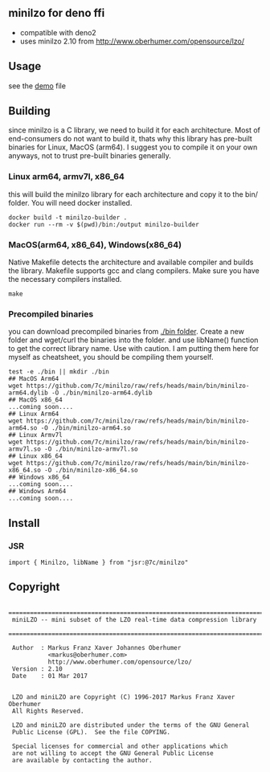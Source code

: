## minilzo for deno ffi
- compatible with deno2
- uses minilzo 2.10 from http://www.oberhumer.com/opensource/lzo/

## Usage
see the [demo](./demo.ts) file

## Building
since minilzo is a C library, we need to build it for each architecture. Most of end-consumers do not want to build it, thats why this library has pre-built binaries for Linux, MacOS (arm64). I suggest you to compile it on your own anyways, not to trust pre-built binaries generally.

### Linux arm64, armv7l, x86_64
this will build the minilzo library for each architecture and copy it to the bin/ folder. You will need docker installed.
```
docker build -t minilzo-builder .
docker run --rm -v $(pwd)/bin:/output minilzo-builder
```
### MacOS(arm64, x86_64), Windows(x86_64)
Native Makefile detects the architecture and available compiler and builds the library. Makefile supports gcc and clang compilers. Make sure you have the necessary compilers installed.
```
make
```

### Precompiled binaries
you can download precompiled binaries from [./bin folder](https://github.com/7c/minilzo/tree/main/bin). Create a new folder and wget/curl the binaries into the folder. and use libName() function to get the correct library name. Use with caution. I am putting them here for myself as cheatsheet, you should be compiling them yourself.
```
test -e ./bin || mkdir ./bin
## MacOS Arm64
wget https://github.com/7c/minilzo/raw/refs/heads/main/bin/minilzo-arm64.dylib -O ./bin/minilzo-arm64.dylib
## MacOS x86_64
...coming soon....
## Linux Arm64
wget https://github.com/7c/minilzo/raw/refs/heads/main/bin/minilzo-arm64.so -O ./bin/minilzo-arm64.so
## Linux Armv7l
wget https://github.com/7c/minilzo/raw/refs/heads/main/bin/minilzo-armv7l.so -O ./bin/minilzo-armv7l.so
## Linux x86_64
wget https://github.com/7c/minilzo/raw/refs/heads/main/bin/minilzo-x86_64.so -O ./bin/minilzo-x86_64.so
## Windows x86_64
...coming soon....
## Windows Arm64
...coming soon....
```

## Install
### JSR
```
import { Minilzo, libName } from "jsr:@7c/minilzo"
```


## Copyright
```
 ============================================================================
 miniLZO -- mini subset of the LZO real-time data compression library
 ============================================================================

 Author  : Markus Franz Xaver Johannes Oberhumer
           <markus@oberhumer.com>
           http://www.oberhumer.com/opensource/lzo/
 Version : 2.10
 Date    : 01 Mar 2017

 
 LZO and miniLZO are Copyright (C) 1996-2017 Markus Franz Xaver Oberhumer
 All Rights Reserved.

 LZO and miniLZO are distributed under the terms of the GNU General
 Public License (GPL).  See the file COPYING.

 Special licenses for commercial and other applications which
 are not willing to accept the GNU General Public License
 are available by contacting the author.

```
